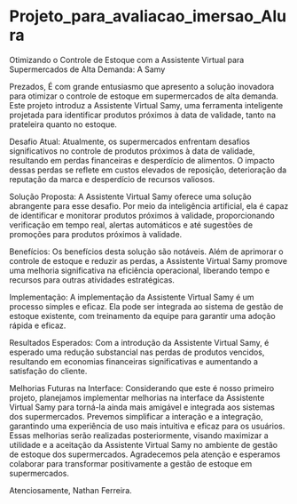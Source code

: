 # Projeto_para_avaliacao_imersao_Alura
Otimizando o Controle de Estoque com a Assistente Virtual para Supermercados de Alta Demanda: A Samy

Prezados,
É com grande entusiasmo que apresento a solução inovadora para otimizar o controle de estoque em supermercados de alta demanda. Este projeto introduz a Assistente Virtual Samy, uma ferramenta inteligente projetada para identificar produtos próximos à data de validade, tanto na prateleira quanto no estoque.

Desafio Atual:
Atualmente, os supermercados enfrentam desafios significativos no controle de produtos próximos à data de validade, resultando em perdas financeiras e desperdício de alimentos. O impacto dessas perdas se reflete em custos elevados de reposição, deterioração da reputação da marca e desperdício de recursos valiosos.

Solução Proposta:
A Assistente Virtual Samy oferece uma solução abrangente para esse desafio. Por meio da inteligência artificial, ela é capaz de identificar e monitorar produtos próximos à validade, proporcionando verificação em tempo real, alertas automáticos e até sugestões de promoções para produtos próximos à validade.

Benefícios:
Os benefícios desta solução são notáveis. Além de aprimorar o controle de estoque e reduzir as perdas, a Assistente Virtual Samy promove uma melhoria significativa na eficiência operacional, liberando tempo e recursos para outras atividades estratégicas.

Implementação:
A implementação da Assistente Virtual Samy é um processo simples e eficaz. Ela pode ser integrada ao sistema de gestão de estoque existente, com treinamento da equipe para garantir uma adoção rápida e eficaz.

Resultados Esperados:
Com a introdução da Assistente Virtual Samy, é esperado uma redução substancial nas perdas de produtos vencidos, resultando em economias financeiras significativas e aumentando a satisfação do cliente.

Melhorias Futuras na Interface:
Considerando que este é nosso primeiro projeto, planejamos implementar melhorias na interface da Assistente Virtual Samy para torná-la ainda mais amigável e integrada aos sistemas dos supermercados. Prevemos simplificar a interação e a integração, garantindo uma experiência de uso mais intuitiva e eficaz para os usuários. Essas melhorias serão realizadas posteriormente, visando maximizar a utilidade e a aceitação da Assistente Virtual Samy no ambiente de gestão de estoque dos supermercados.
Agradecemos pela atenção e esperamos colaborar para transformar positivamente a gestão de estoque em supermercados.

Atenciosamente,
Nathan Ferreira.
